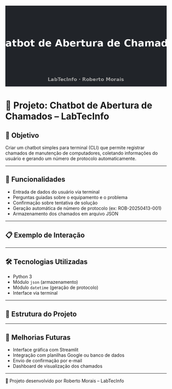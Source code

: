 ![Capa do Projeto](thumbnail_chatbot_de_abertura_de_chamados.png)

# 🤖 Projeto: Chatbot de Abertura de Chamados – LabTecInfo

## 🎯 Objetivo
Criar um chatbot simples para terminal (CLI) que permite registrar chamados de manutenção de computadores, coletando informações do usuário e gerando um número de protocolo automaticamente.

---

## 🧩 Funcionalidades
- Entrada de dados do usuário via terminal
- Perguntas guiadas sobre o equipamento e o problema
- Confirmação sobre tentativa de solução
- Geração automática de número de protocolo (ex: ROB-20250413-001)
- Armazenamento dos chamados em arquivo JSON

---

## 📋 Exemplo de Interação


---

## 🛠️ Tecnologias Utilizadas
- Python 3
- Módulo `json` (armazenamento)
- Módulo `datetime` (geração de protocolo)
- Interface via terminal

---

## 📁 Estrutura do Projeto


---

## 🔧 Melhorias Futuras
- Interface gráfica com Streamlit
- Integração com planilhas Google ou banco de dados
- Envio de confirmação por e-mail
- Dashboard de visualização dos chamados

---

📌 Projeto desenvolvido por Roberto Morais – LabTecInfo
